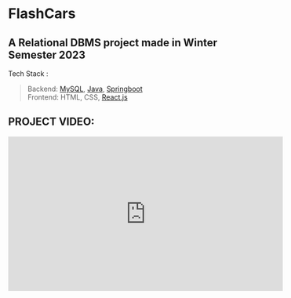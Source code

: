 # FlashCars
## A Relational DBMS project made in Winter Semester 2023 

Tech Stack : 
> Backend: [MySQL](https://www.mysql.com/), [Java](https://www.java.com/en/), [Springboot](https://spring.io/projects/spring-boot) <br> Frontend: HTML, CSS, [React.js](https://react.dev/)


## PROJECT VIDEO:
<iframe width="560" height="315"
src="https://www.youtube.com/embed/MUQfKFzIOeU" 
frameborder="0" 
allow="accelerometer; autoplay; encrypted-media; gyroscope; picture-in-picture" 
allowfullscreen></iframe>